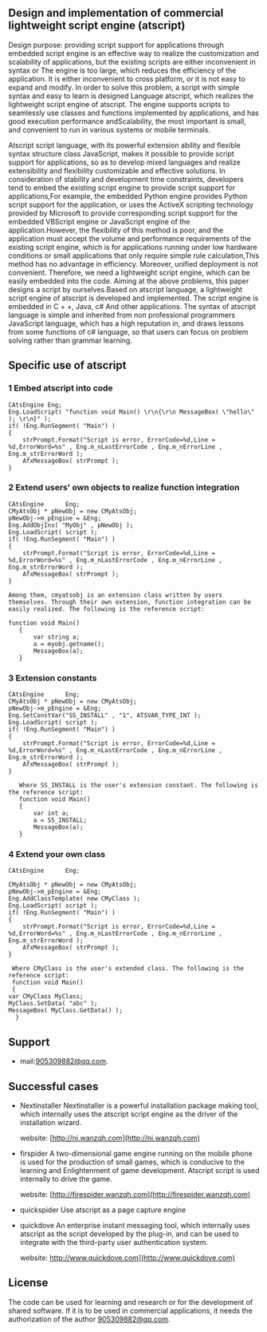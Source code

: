 

## Design and implementation of commercial lightweight script engine (atscript)

Design purpose: providing script support for applications through embedded script engine is an effective way to realize the customization and scalability of applications, but the existing scripts are either inconvenient in syntax or The engine is too large, which reduces the efficiency of the application. It is either inconvenient to cross platform, or it is not easy to expand and modify. In order to solve this problem, a script with simple syntax and easy to learn is designed Language atscript, which realizes the lightweight script engine of atscript. The engine supports scripts to seamlessly use classes and functions implemented by applications, and has good execution performance andScalability, the most important is small, and convenient to run in various systems or mobile terminals.

Atscript script language, with its powerful extension ability and flexible syntax structure class JavaScript, makes it possible to provide script support for applications, so as to develop mixed languages and realize extensibility and flexibility customizable and effective solutions. In consideration of stability and development time constraints, developers tend to embed the existing script engine to provide script support for applications,For example, the embedded Python engine provides Python script support for the application, or uses the ActiveX scripting technology provided by Microsoft to provide corresponding script support for the embedded VBScript engine or JavaScript engine of the application.However, the flexibility of this method is poor, and the application must accept the volume and performance requirements of the existing script engine, which is for applications running under low hardware conditions or small applications that only require simple rule calculation,This method has no advantage in efficiency. Moreover, unified deployment is not convenient. Therefore, we need a lightweight script engine, which can be easily embedded into the code. Aiming at the above problems, this paper designs a script by ourselves.Based on atscript language, a lightweight script engine of atscript is developed and implemented. The script engine is embedded in C + +, Java, c# And other applications. The syntax of atscript language is simple and inherited from non professional programmers JavaScript language, which has a high reputation in, and draws lessons from some functions of c# language, so that users can focus on problem solving rather than grammar learning.


## Specific use of atscript
### 1 Embed atscript into code

	CAtsEngine Eng;
	Eng.LoadScript( "function void Main() \r\n{\r\n MessageBox( \"hello\" ); \r\n}" );
	if( !Eng.RunSegment( "Main") )	
	{
		strPrompt.Format("Script is error, ErrorCode=%d,Line = %d,ErrorWord=%s" , Eng.m_nLastErrorCode , Eng.m_nErrorLine , Eng.m_strErrorWord );
		AfxMessageBox( strPrompt );
	}

### 2 Extend users' own objects to realize function integration

	CAtsEngine		Eng;
	CMyAtsObj * pNewObj = new CMyAtsObj;
	pNewObj->m_pEngine = &Eng;
	Eng.AddObjIns( "MyObj" , pNewObj );
	Eng.LoadScript( script );
	if( !Eng.RunSegment( "Main") )	
	{
		strPrompt.Format("Script is error, ErrorCode=%d,Line = %d,ErrorWord=%s" , Eng.m_nLastErrorCode , Eng.m_nErrorLine , Eng.m_strErrorWord );
		AfxMessageBox( strPrompt );
	}

	Among them, cmyatsobj is an extension class written by users themselves. Through their own extension, function integration can be easily realized. The following is the reference script:

	function void Main()
       { 
           var string a;
           a = myobj.getname();
           MessageBox(a);
       }

### 3 Extension constants
	CAtsEngine		Eng;
	CMyAtsObj * pNewObj = new CMyAtsObj;
	pNewObj->m_pEngine = &Eng;
	Eng.SetConstVar("SS_INSTALL" , "1", ATSVAR_TYPE_INT );
	Eng.LoadScript( script );
	if( !Eng.RunSegment( "Main") )	
	{
		strPrompt.Format("Script is error, ErrorCode=%d,Line = %d,ErrorWord=%s" , Eng.m_nLastErrorCode , Eng.m_nErrorLine , Eng.m_strErrorWord );
		AfxMessageBox( strPrompt );
	}
     
       Where SS_INSTALL is the user's extension constant. The following is the reference script:
       function void Main()
       { 
           var int a;
           a = SS_INSTALL;
           MessageBox(a);
       }

### 4 Extend your own class
	CAtsEngine		Eng;

	CMyAtsObj * pNewObj = new CMyAtsObj;
	pNewObj->m_pEngine = &Eng;
	Eng.AddClassTemplate( new CMyClass );
	Eng.LoadScript( script );
	if( !Eng.RunSegment( "Main") )	
	{
		strPrompt.Format("Script is error, ErrorCode=%d,Line = %d,ErrorWord=%s" , Eng.m_nLastErrorCode , Eng.m_nErrorLine , Eng.m_strErrorWord );
		AfxMessageBox( strPrompt );
	}

     Where CMyClass is the user's extended class. The following is the reference script:
     function void Main() 
     {
  	var CMyClass MyClass;
  	MyClass.SetData( "abc" );
  	MessageBox( MyClass.GetData() );
      }

## Support

- mail:[905309882@qq.com](mailto:905309882@qq.com).

## Successful cases
- Nextinstaller
   Nextinstaller is a powerful installation package making tool, which internally uses the atscript script engine as the driver of the installation wizard.
   
   website: [http://ni.wanzqh.com](http://ni.wanzqh.com)

- firspider
   A two-dimensional game engine running on the mobile phone is used for the production of small games, which is conducive to the learning and Enlightenment of game development. Atscript script is used internally to drive the game.

   website: [http://firespider.wanzqh.com](http://firespider.wanzqh.com)

- quickspider
   Use atscript as a page capture engine

- quickdove
   An enterprise instant messaging tool, which internally uses atscript as the script developed by the plug-in, and can be used to integrate with the third-party user authentication system.

   website: http://www.quickdove.com](http://www.quickdove.com)


## License
The code can be used for learning and research or for the development of shared software. If it is to be used in commercial applications, it needs the authorization of the author [905309882@qq.com](mailto:905309882@qq.com).
